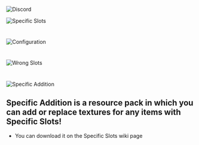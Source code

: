 ![Discord](https://cdn.discordapp.com/attachments/622183123681017867/1142042145356779631/discord.png)

![Specific Slots](https://cdn.discordapp.com/attachments/622183123681017867/1151972564982308935/Specific_Slots.png)
#
![Configuration](https://cdn.discordapp.com/attachments/622183123681017867/1151972564260888606/Configuration.png)
#
![Wrong Slots](https://cdn.discordapp.com/attachments/622183123681017867/1151972565452079164/Wrong_Slots.png)
#
![Specific Addition](https://cdn.discordapp.com/attachments/622183123681017867/1151973519773683924/Specific_Addition.png)
## Specific Addition is a resource pack in which you can add or replace textures for any items with Specific Slots!
- You can download it on the Specific Slots wiki page
